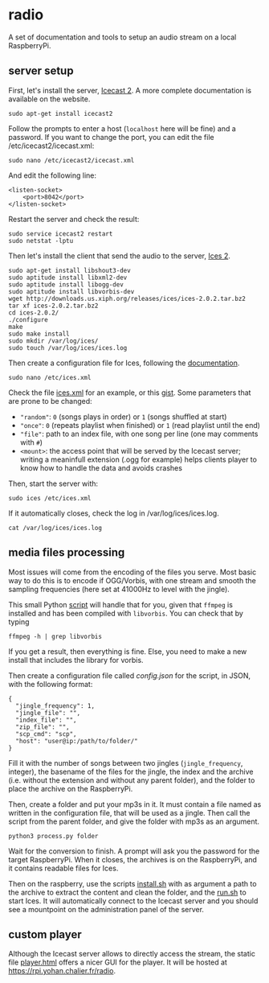 # radio

A set of documentation and tools to setup an audio stream on a local RaspberryPi.

## server setup

First, let's install the server, [Icecast 2](http://icecast.org). A more complete documentation is available on the website.

    sudo apt-get install icecast2

Follow the prompts to enter a host (`localhost` here will be fine) and a password. If you want to change the port, you can edit the file /etc/icecast2/icecast.xml:

    sudo nano /etc/icecast2/icecast.xml

And edit the following line:

    <listen-socket>
        <port>8042</port>
    </listen-socket>

Restart the server and check the result:

    sudo service icecast2 restart
    sudo netstat -lptu

Then let's install the client that send the audio to the server, [Ices 2](http://icecast.org/ices/).

    sudo apt-get install libshout3-dev
    sudo aptitude install libxml2-dev
    sudo aptitude install libogg-dev
    sudo aptitude install libvorbis-dev
    wget http://downloads.us.xiph.org/releases/ices/ices-2.0.2.tar.bz2
    tar xf ices-2.0.2.tar.bz2
    cd ices-2.0.2/
    ./configure
    make
    sudo make install
    sudo mkdir /var/log/ices/
    sudo touch /var/log/ices/ices.log

Then create a configuration file for Ices, following the [documentation](http://icecast.org/ices/docs/ices-2.0.2/config.html).

    sudo nano /etc/ices.xml

Check the file [ices.xml](ices.xml) for an example, or this [gist](https://gist.github.com/thcipriani/1793378). Some parameters that are prone to be changed:

 - `"random"`: `0` (songs plays in order) or `1` (songs shuffled at start)
 - `"once"`: `0` (repeats playlist when finished) or `1` (read playlist until the end)
 - `"file"`: path to an index file, with one song per line (one may comments with `#`)
 - `<mount>`: the access point that will be served by the Icecast server; writing a meaninfull extension (.ogg for example) helps clients player to know how to handle the data and avoids crashes

Then, start the server with:

    sudo ices /etc/ices.xml

If it automatically closes, check the log in /var/log/ices/ices.log.

    cat /var/log/ices/ices.log

## media files processing

Most issues will come from the encoding of the files you serve. Most basic way to do this is to encode if OGG/Vorbis, with one stream and smooth the sampling frequencies (here set at 41000Hz to level with the jingle).

This small Python [script](process.py) will handle that for you, given that `ffmpeg` is installed and has been compiled with `libvorbis`. You can check that by typing

    ffmpeg -h | grep libvorbis

If you get a result, then everything is fine. Else, you need to make a new install that includes the library for vorbis.

Then create a configuration file called *config.json* for the script, in JSON, with the following format:

    {
      "jingle_frequency": 1,
      "jingle_file": "",
      "index_file": "",
      "zip_file": "",
      "scp_cmd": "scp",
      "host": "user@ip:/path/to/folder/"
    }

Fill it with the number of songs between two jingles (`jingle_frequency`, integer), the basename of the files for the jingle, the index and the archive (i.e. without the extension and without any parent folder), and the folder to place the archive on the RaspberryPi.

Then, create a folder and put your mp3s in it. It must contain a file named as written in the configuration file, that will be used as a jingle. Then call the script from the parent folder, and give the folder with mp3s as an argument.

    python3 process.py folder

Wait for the conversion to finish. A prompt will ask you the password for the target RaspberryPi. When it closes, the archives is on the RaspberryPi, and it contains readable files for Ices.

Then on the raspberry, use the scripts [install.sh](install.sh) with as argument a path to the archive to extract the content and clean the folder, and the [run.sh](run.sh) to start Ices. It will automatically connect to the Icecast server and you should see a mountpoint on the administration panel of the server.

## custom player

Although the Icecast server allows to directly access the stream, the static file [player.html](player.html) offers a nicer GUI for the player. It will be hosted at https://rpi.yohan.chalier.fr/radio.
